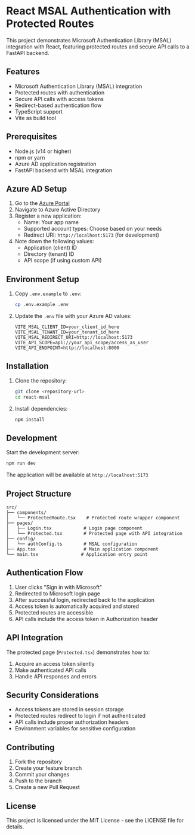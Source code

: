 # React MSAL Authentication with Protected Routes

This project demonstrates Microsoft Authentication Library (MSAL) integration with React, featuring protected routes and secure API calls to a FastAPI backend.

## Features

- Microsoft Authentication Library (MSAL) integration
- Protected routes with authentication
- Secure API calls with access tokens
- Redirect-based authentication flow
- TypeScript support
- Vite as build tool

## Prerequisites

- Node.js (v14 or higher)
- npm or yarn
- Azure AD application registration
- FastAPI backend with MSAL integration

## Azure AD Setup

1. Go to the [Azure Portal](https://portal.azure.com)
2. Navigate to Azure Active Directory
3. Register a new application:
   - Name: Your app name
   - Supported account types: Choose based on your needs
   - Redirect URI: `http://localhost:5173` (for development)
4. Note down the following values:
   - Application (client) ID
   - Directory (tenant) ID
   - API scope (if using custom API)

## Environment Setup

1. Copy `.env.example` to `.env`:
   ```bash
   cp .env.example .env
   ```

2. Update the `.env` file with your Azure AD values:
   ```
   VITE_MSAL_CLIENT_ID=your_client_id_here
   VITE_MSAL_TENANT_ID=your_tenant_id_here
   VITE_MSAL_REDIRECT_URI=http://localhost:5173
   VITE_API_SCOPE=api://your_api_scope/access_as_user
   VITE_API_ENDPOINT=http://localhost:8000
   ```

## Installation

1. Clone the repository:
   ```bash
   git clone <repository-url>
   cd react-msal
   ```

2. Install dependencies:
   ```bash
   npm install
   ```

## Development

Start the development server:
```bash
npm run dev
```

The application will be available at `http://localhost:5173`

## Project Structure

```
src/
├── components/
│   └── ProtectedRoute.tsx    # Protected route wrapper component
├── pages/
│   ├── Login.tsx            # Login page component
│   └── Protected.tsx        # Protected page with API integration
├── config/
│   └── authConfig.ts        # MSAL configuration
├── App.tsx                  # Main application component
└── main.tsx                # Application entry point
```

## Authentication Flow

1. User clicks "Sign in with Microsoft"
2. Redirected to Microsoft login page
3. After successful login, redirected back to the application
4. Access token is automatically acquired and stored
5. Protected routes are accessible
6. API calls include the access token in Authorization header

## API Integration

The protected page (`Protected.tsx`) demonstrates how to:
1. Acquire an access token silently
2. Make authenticated API calls
3. Handle API responses and errors

## Security Considerations

- Access tokens are stored in session storage
- Protected routes redirect to login if not authenticated
- API calls include proper authorization headers
- Environment variables for sensitive configuration

## Contributing

1. Fork the repository
2. Create your feature branch
3. Commit your changes
4. Push to the branch
5. Create a new Pull Request

## License

This project is licensed under the MIT License - see the LICENSE file for details.
